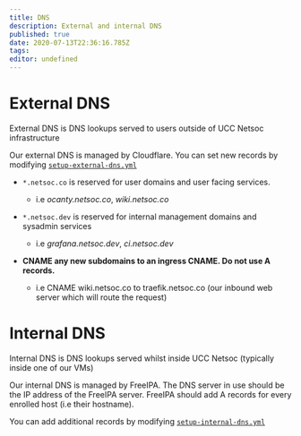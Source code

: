 ```yaml
---
title: DNS
description: External and internal DNS
published: true
date: 2020-07-13T22:36:16.785Z
tags: 
editor: undefined
---
```


# External DNS
External DNS is DNS lookups served to users outside of UCC Netsoc infrastructure

Our external DNS is managed by Cloudflare. You can set new records by modifying [`setup-external-dns.yml`](https://github.com/UCCNetsoc/NaC/blob/master/setup-external-dns.yml)


* `*.netsoc.co` is reserved for user domains and user facing services.
	* i.e _ocanty.netsoc.co_, _wiki.netsoc.co_

* `*.netsoc.dev` is reserved for internal management domains and sysadmin services
	* i.e _grafana.netsoc.dev_, _ci.netsoc.dev_
  
* **CNAME any new subdomains to an ingress CNAME. Do not use A records.**
	* i.e CNAME wiki.netsoc.co to traefik.netsoc.co (our inbound web server which will route the request)

# Internal DNS
Internal DNS is DNS lookups served whilst inside UCC Netsoc (typically inside one of our VMs)

Our internal DNS is managed by FreeIPA. The DNS server in use should be the IP address of the FreeIPA server.
FreeIPA should add A records for every enrolled host (i.e their hostname).

You can add additional records by modifying [`setup-internal-dns.yml`](https://github.com/UCCNetsoc/NaC/blob/master/setup-internal-dns.yml)